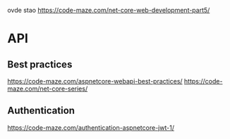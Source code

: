 ovde stao https://code-maze.com/net-core-web-development-part5/
# API

## Best practices
https://code-maze.com/aspnetcore-webapi-best-practices/
https://code-maze.com/net-core-series/

## Authentication
https://code-maze.com/authentication-aspnetcore-jwt-1/





